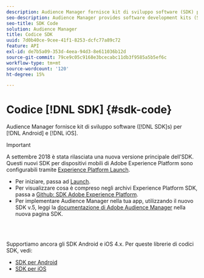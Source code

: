 ```yaml
---
description: Audience Manager fornisce kit di sviluppo software (SDK) per Android e iOS.
seo-description: Audience Manager provides software development kits (SDKs) for Android and iOS.
seo-title: SDK Code
solution: Audience Manager
title: Codice SDK
uuid: 7d0b40ce-9cee-41f1-8253-dcfc77a89c72
feature: API
exl-id: de7b5a09-353d-4eea-94d3-8e611036b12d
source-git-commit: 79ce9c05c9168e3bcecabc11db3f9585a5b5ef6c
workflow-type: tm+mt
source-wordcount: '120'
ht-degree: 15%

---
```


# Codice [!DNL SDK] {#sdk-code}

Audience Manager fornisce kit di sviluppo software ([!DNL SDK]s) per [!DNL Android] e [!DNL iOS].

>[!IMPORTANT]
>
>A settembre 2018 è stata rilasciata una nuova versione principale dell’SDK. Questi nuovi SDK per dispositivi mobili di Adobe Experience Platform sono configurabili tramite [Experience Platform Launch](https://www.adobe.com/experience-platform/launch.html).

* Per iniziare, passa ad [Launch](https://launch.adobe.com/).
* Per visualizzare cosa è compreso negli archivi Experience Platform SDK, passa a [Github: SDK Adobe Experience Platform](https://github.com/Adobe-Marketing-Cloud/acp-sdks).
* Per implementare Audience Manager nella tua app, utilizzando il nuovo SDK v.5, leggi la [documentazione di Adobe Audience Manager](https://experienceleague.adobe.com/docs/experience-platform/destinations/catalog/data-management/aam-dil-extension.html?lang=it) nella nuova pagina SDK.

<br> 

Supportiamo ancora gli SDK Android e iOS 4.x. Per queste librerie di codici SDK, vedi:

* [SDK per Android](https://experienceleague.adobe.com/docs/mobile-services/android/overview.html?lang=it)
* [SDK per iOS](https://experienceleague.adobe.com/docs/mobile-services/ios/overview.html?lang=it)
